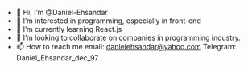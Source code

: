 - 👋 Hi, I’m @Daniel-Ehsandar
- 👀 I’m interested in programming, especially in front-end
- 🌱 I’m currently learning React.js
- 💞️ I’m looking to collaborate on companies in programming industry.
- 📫 How to reach me 
        email: danielehsandar@yahoo.com
        Telegram: Daniel_Ehsandar_dec_97 

<!---
Daniel-Ehsandar/Daniel-Ehsandar is a ✨ special ✨ repository because its `README.md` (this file) appears on your GitHub profile.
You can click the Preview link to take a look at your changes.
--->
